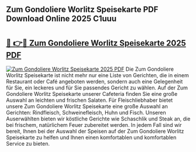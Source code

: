 ## Zum Gondoliere Worlitz Speisekarte PDF Download Online 2025 C1uuu

# <h2><a href="http://gccceg.nevu.top/?p=Zum+Gondoliere+Worlitz+Speisekarte">🔗 👉🔴 Zum Gondoliere Worlitz Speisekarte 2025 PDF</a></h2>

[![Zum Gondoliere Worlitz Speisekarte 2025 PDF](https://i.imgur.com/dBaPXMq.png)](http://gccceg.nevu.top/?p=Zum+Gondoliere+Worlitz+Speisekarte)
Die Zum Gondoliere Worlitz Speisekarte ist nicht mehr nur eine Liste von Gerichten, die in einem Restaurant oder Café angeboten werden, sondern auch eine Gelegenheit für Sie, ein leckeres und für Sie passendes Gericht zu wählen. Auf der Zum Gondoliere Worlitz Speisekarte unserer Cafeteria finden Sie eine große Auswahl an leichten und frischen Salaten. Für Fleischliebhaber bietet unsere Zum Gondoliere Worlitz Speisekarte eine große Auswahl an Gerichten: Rindfleisch, Schweinefleisch, Huhn und Fisch. Unseren Auserwählten bieten wir köstliche Gerichte wie Schaschlik und Steak an, die bei frischem, natürlichem Feuer zubereitet werden. In jedem Fall sind wir bereit, Ihnen bei der Auswahl der Speisen auf der Zum Gondoliere Worlitz Speisekarte zu helfen und Ihnen einen komfortablen und komfortablen Service zu bieten.
